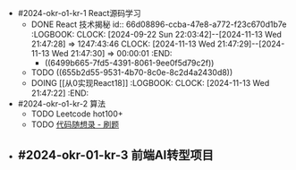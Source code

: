 - #2024-okr-o1-kr-1 React源码学习
	- DONE React 技术揭秘
	  id:: 66d08896-ccba-47e8-a772-f23c670d1b7e
	  :LOGBOOK:
	  CLOCK: [2024-09-22 Sun 22:03:42]--[2024-11-13 Wed 21:47:28] =>  1247:43:46
	  CLOCK: [2024-11-13 Wed 21:47:29]--[2024-11-13 Wed 21:47:30] =>  00:00:01
	  :END:
		- ((6499b665-7fd5-4391-8061-9ee0f5d79c2f))
	- TODO  ((655b2d55-9531-4b70-8c0e-8c2d4a2430d8))
	- DOING [[从0实现React18]]
	  :LOGBOOK:
	  CLOCK: [2024-11-13 Wed 21:47:22]
	  :END:
- #2024-okr-o1-kr-2 算法
	- TODO Leetcode hot100+
	- TODO [代码随想录 - 刷题](https://programmercarl.com/)
- #2024-okr-01-kr-3 前端AI转型项目
	-